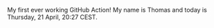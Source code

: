 My first ever working GitHub Action!
My name is Thomas and today is Thursday, 21 April, 20:27 CEST. 
